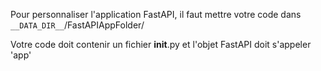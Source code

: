 Pour personnaliser l'application FastAPI, il faut mettre votre code dans `__DATA_DIR__`/FastAPIAppFolder/

Votre code doit contenir un fichier __init__.py et l'objet FastAPI doit s'appeler 'app'